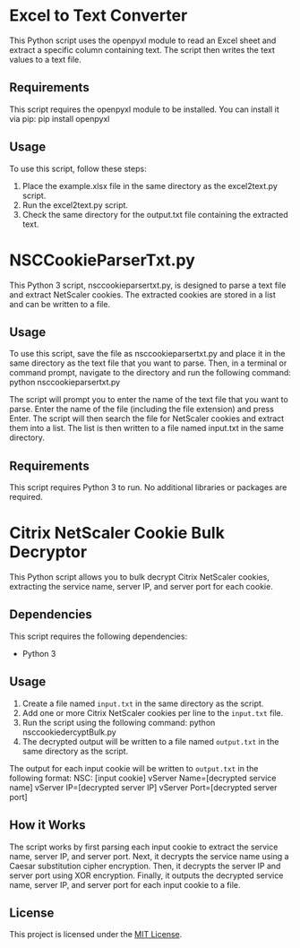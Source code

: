 # Excel to Text Converter
This Python script uses the openpyxl module to read an Excel sheet and extract a specific column containing text. The script then writes the text values to a text file.

## Requirements
This script requires the openpyxl module to be installed. You can install it via pip: pip install openpyxl

## Usage
To use this script, follow these steps:

1. Place the example.xlsx file in the same directory as the excel2text.py script.
2. Run the excel2text.py script.
3. Check the same directory for the output.txt file containing the extracted text.

# NSCCookieParserTxt.py

This Python 3 script, nsccookieparsertxt.py, is designed to parse a text file and extract NetScaler cookies. The extracted cookies are stored in a list and can be written to a file.

## Usage

To use this script, save the file as nsccookieparsertxt.py and place it in the same directory as the text file that you want to parse. Then, in a terminal or command prompt, navigate to the directory and run the following command: python nsccookieparsertxt.py

The script will prompt you to enter the name of the text file that you want to parse. Enter the name of the file (including the file extension) and press Enter. The script will then search the file for NetScaler cookies and extract them into a list. The list is then written to a file named input.txt in the same directory.

## Requirements
This script requires Python 3 to run. No additional libraries or packages are required.


# Citrix NetScaler Cookie Bulk Decryptor

This Python script allows you to bulk decrypt Citrix NetScaler cookies, extracting the service name, server IP, and server port for each cookie.

## Dependencies

This script requires the following dependencies:
- Python 3

## Usage

1. Create a file named `input.txt` in the same directory as the script.
2. Add one or more Citrix NetScaler cookies per line to the `input.txt` file.
3. Run the script using the following command: python nsccookiedercyptBulk.py
4. The decrypted output will be written to a file named `output.txt` in the same directory as the script.

The output for each input cookie will be written to `output.txt` in the following format:
NSC: [input cookie]
vServer Name=[decrypted service name]
vServer IP=[decrypted server IP]
vServer Port=[decrypted server port]

## How it Works

The script works by first parsing each input cookie to extract the service name, server IP, and server port. 
Next, it decrypts the service name using a Caesar substitution cipher encryption. 
Then, it decrypts the server IP and server port using XOR encryption.
Finally, it outputs the decrypted service name, server IP, and server port for each input cookie to a file.

## License

This project is licensed under the [MIT License](https://github.com/Ap6pack/PythonProjects/NSC_Decrypt_Suite/blob/main/LICENSE).

